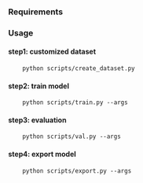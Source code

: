### Requirements

### Usage

#### step1: customized dataset
```
    python scripts/create_dataset.py
```

#### step2: train model
```
    python scripts/train.py --args
```

#### step3: evaluation
```
    python scripts/val.py --args
```

#### step4: export model
```
    python scripts/export.py --args
```